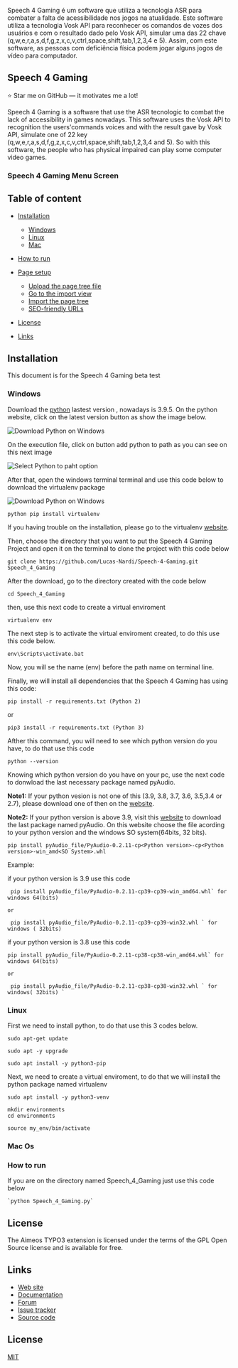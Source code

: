 
Speech 4 Gaming é um software que utiliza a tecnologia ASR para combater a falta de acessibilidade nos jogos na atualidade. 
Este software utiliza a tecnologia Vosk API para reconhecer os comandos de vozes dos usuários e com o resultado dado pelo Vosk API, simular uma das 
22 chave (q,w,e,r,a,s,d,f,g,z,x,c,v,ctrl,space,shift,tab,1,2,3,4 e 5). Assim, com este software, as pessoas com deficiência física podem jogar alguns jogos de vídeo para computador.


## Speech 4 Gaming

:star: Star me on GitHub — it motivates me a lot!

Speech 4 Gaming is a software that use the ASR tecnologic to combat the lack of accessibility in games nowadays. 
This software uses the Vosk API to recognition the users'commands voices and with the result gave by Vosk API, simulate one of 
22 key (q,w,e,r,a,s,d,f,g,z,x,c,v,ctrl,space,shift,tab,1,2,3,4 and 5). So with this software, the people who has physical impaired can play some computer video games.

### Speech 4 Gaming Menu Screen


## Table of content

- [Installation](#installation)
    - [Windows](#Windows)
    - [Linux](#Linux)
    - [Mac](#Mac)
- [How to run](#How-to-run)
    
- [Page setup](#page-setup)
    - [Upload the page tree file](#upload-the-page-tree-file)
    - [Go to the import view](#go-to-the-import-view)
    - [Import the page tree](#import-the-page-tree)
    - [SEO-friendly URLs](#seo-friendly-urls)
- [License](#license)
- [Links](#links)

## Installation

This document is for the Speech 4 Gaming beta test  

### Windows

Download the [python](https://www.python.org/downloads/windows/) lastest version , nowadays is 3.9.5. On the python website, click on the latest version button as show the image below.

<img src="https://drive.google.com/uc?export=view&id=1RK1VWZ2X8f5y0jPsmbduLkvHX8CiKKqP" alt="Download Python on Windows" title="Download Python on Windows" align="center"  />

On the execution file, click on button add python <version> to path as you can see on this next image
    

<img src="https://drive.google.com/uc?export=view&id=1mqDiaYM5B7jW8ooyjuDkvhsAVoGzdzRu" alt="Select Python to paht option" title="Select Python to paht option" align="center" />
    

After that, open the windows terminal terminal and use this code below to download the virtualenv package  
    
   
<img src="https://drive.google.com/uc?export=view&id=1S-6H2UWTARSjXJqCaSDEi7rKyT9ZHi3U " alt="Download Python on Windows" title="Download Python on Windows" align="center" />
    

    python pip install virtualenv
    

If you having trouble on the installation, please go to the virtualenv [website](https://virtualenv.pypa.io/en/latest/installation.html).

Then, choose the directory that you want to put the Speech 4 Gaming Project and open it on the terminal to clone the project with this code below 
    
    
    git clone https://github.com/Lucas-Nardi/Speech-4-Gaming.git Speech_4_Gaming       
    
    
 After the download, go to the directory created with the code below  
 
    cd Speech_4_Gaming
    
 then, use this next code to create a virtual enviroment  
    
    virtualenv env

The next step is to activate the virtual enviroment created, to do this use this code below.

    env\Scripts\activate.bat

Now, you will se the name (env) before the path name on terminal line.

Finally, we will install all dependencies that the Speech 4 Gaming has using this code:

    pip install -r requirements.txt (Python 2)

or

    pip3 install -r requirements.txt (Python 3)

       
Afther this command, you will need to see which python version do you have, to do that use this code
    
    python --version
    
Knowing which python version do you have on your pc, use the next code to donwload the last necessary package named pyAudio. 
    
**Note1:** If your python vesion is not one of this (3.9, 3.8, 3.7, 3.6, 3.5,3.4 or 2.7), please download one of then on the [website](https://www.python.org/downloads/windows/).
    
**Note2:** If your python version is above 3.9, visit this [website](https://www.lfd.uci.edu/~gohlke/pythonlibs/#pyaudio) to download the last package named pyAudio. On this website choose the file acording to your python version and the windows SO system(64bits, 32 bits).
    
    pip install pyAudio_file/PyAudio-0.2.11-cp<Python version>-cp<Python version>-win_amd<SO System>.whl
 
Example:
    
if your python version is 3.9 use this code
    
     pip install pyAudio_file/PyAudio-0.2.11-cp39-cp39-win_amd64.whl` for windows 64(bits) 
    
    or
    
     pip install pyAudio_file/PyAudio‑0.2.11‑cp39‑cp39‑win32.whl ` for windows ( 32bits) 
    
if your python version is 3.8 use this code
    
    pip install pyAudio_file/PyAudio-0.2.11-cp38-cp38-win_amd64.whl` for windows 64(bits)
    
    or
    
     pip install pyAudio_file/PyAudio‑0.2.11‑cp38‑cp38‑win32.whl ` for windows( 32bits) `    
 
    
    
### Linux
    
First we need to install python, to do that use this 3 codes below.
    
    sudo apt-get update
    
    sudo apt -y upgrade
    
    sudo apt install -y python3-pip
    
Next, we need to create a virtual enviroment, to do that we will install the python package named virtualenv
    
    sudo apt install -y python3-venv
    
    mkdir environments
    cd environments
    
    source my_env/bin/activate





### Mac Os


### How to run

If you are on the directory named Speech_4_Gaming just use this code below
    
    `python Speech_4_Gaming.py`

## License

The Aimeos TYPO3 extension is licensed under the terms of the GPL Open Source
license and is available for free.

## Links

* [Web site](https://aimeos.org/integrations/typo3-shop-extension/)
* [Documentation](https://aimeos.org/docs/TYPO3)
* [Forum](https://aimeos.org/help/typo3-extension-f16/)
* [Issue tracker](https://github.com/aimeos/aimeos-typo3/issues)
* [Source code](https://github.com/aimeos/aimeos-typo3)

## License
[MIT](https://choosealicense.com/licenses/mit/)
